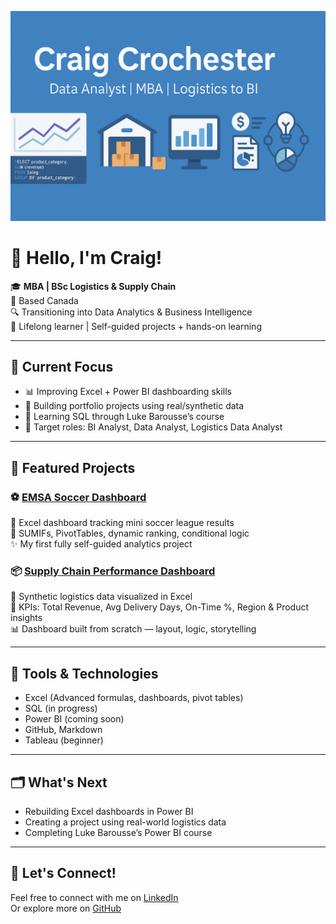![banner](https://github.com/craig-analytics/craig-analytics/blob/main/banner.png)

# 👋 Hello, I'm Craig!

🎓 **MBA | BSc Logistics & Supply Chain**  
📍 Based Canada  
🔍 Transitioning into Data Analytics & Business Intelligence  
🧠 Lifelong learner | Self-guided projects + hands-on learning

---

## 🚀 Current Focus

- 📊 Improving Excel + Power BI dashboarding skills
- 🧪 Building portfolio projects using real/synthetic data
- 🧱 Learning SQL through Luke Barousse’s course
- 🎯 Target roles: BI Analyst, Data Analyst, Logistics Data Analyst

---

## 📁 Featured Projects

### ⚽ [EMSA Soccer Dashboard](https://github.com/craig-analytics/emsa-soccer-dashboard)
📌 Excel dashboard tracking mini soccer league results  
🔧 SUMIFs, PivotTables, dynamic ranking, conditional logic  
✨ My first fully self-guided analytics project  

### 📦 [Supply Chain Performance Dashboard](https://github.com/craig-analytics/supply-chain-dashboard)
📌 Synthetic logistics data visualized in Excel  
🎯 KPIs: Total Revenue, Avg Delivery Days, On-Time %, Region & Product insights  
📊 Dashboard built from scratch — layout, logic, storytelling  

---

## 🧰 Tools & Technologies

- Excel (Advanced formulas, dashboards, pivot tables)
- SQL (in progress)
- Power BI (coming soon)
- GitHub, Markdown
- Tableau (beginner)

---

## 🗂️ What's Next

- Rebuilding Excel dashboards in Power BI
- Creating a project using real-world logistics data
- Completing Luke Barousse’s Power BI course

---

## 🤝 Let's Connect!

Feel free to connect with me on [LinkedIn](https://www.linkedin.com/in/crochester-mba/)  
Or explore more on [GitHub](https://github.com/craig-analytics)
